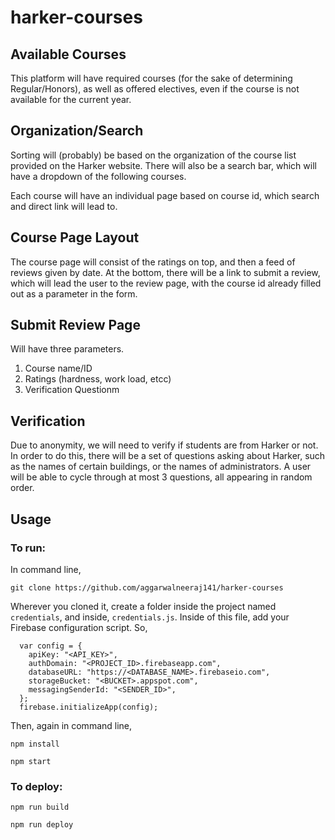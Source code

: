 # harker-courses

## Available Courses

This platform will have required courses (for the sake of determining Regular/Honors), as well as offered electives, even if the course is not available for the current year.

## Organization/Search

Sorting will (probably) be based on the organization of the course list provided on the Harker website. There will also be a search bar, which will have a dropdown of the following courses.

Each course will have an individual page based on course id, which search and direct link will lead to.

## Course Page Layout

The course page will consist of the ratings on top, and then a feed of reviews given by date. At the bottom, there will be a link to submit a review, which will lead the user to the review page, with the course id already filled out as a parameter in the form.

## Submit Review Page

Will have three parameters.

1. Course name/ID
2. Ratings (hardness, work load, etcc)
3. Verification Questionm

## Verification

Due to anonymity, we will need to verify if students are from Harker or not. In order to do this, there will be a set of questions asking about Harker, such as the names of certain buildings, or the names of administrators. A user will be able to cycle through at most 3 questions, all appearing in random order.

## Usage

### To run:

In command line,

`git clone https://github.com/aggarwalneeraj141/harker-courses`

Wherever you cloned it, create a folder inside the project named `credentials`, and inside, `credentials.js`. Inside of this file, add your Firebase configuration script. So,

```
  var config = {
    apiKey: "<API_KEY>",
    authDomain: "<PROJECT_ID>.firebaseapp.com",
    databaseURL: "https://<DATABASE_NAME>.firebaseio.com",
    storageBucket: "<BUCKET>.appspot.com",
    messagingSenderId: "<SENDER_ID>",
  };
  firebase.initializeApp(config);
```

Then, again in command line,

`npm install`

`npm start`

### To deploy:

`npm run build`

`npm run deploy`
